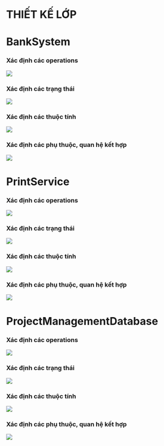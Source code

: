# THIẾT KẾ LỚP

# BankSystem
### Xác định các operations
![](https://www.planttext.com/api/plantuml/png/f94nRiCm34LtdO9Z0iGNq504JPSC3Gha1BJCf4OaCf3e0aQHatNeaNg5I75SkCxOHHBunSUlhv-lxtLIZDe5Rvp7bE0D-oZURuIrx1JXqm30EOgZbB8QY7MnjF0XRMCkvjwsVKO-xVka58O6ZSZfGF5LcFe5EYSTguLoRSi7YG6r5Lx16NltJkvao-JRwO4zHoVYPZJoB_0etB0LXe7KI5TxAfMCU44b2sNzwsSowjuz6DbreQPeOQ-nvMCHwdnxXu5-Qvdp679LFKqpDDCyYpQHPihuY7bzvjAiSshbcwy0003__mC0)
### Xác định các trạng thái
![](https://www.planttext.com/api/plantuml/png/UhzxlqDnIM9HIMbk3bUqLgo2hgwTGa1gNafcNZeN5vG14IpAJqujBWPnhHI2GLgGXBYGP46AdVDp2t9IIr9JW6e34YjpK_DA46BeYjqICtDGL484kBWGfe2K0Lt71LKAupe0tGToE0000F__0m00)

### Xác định các thuộc tính
![](https://www.planttext.com/api/plantuml/png/R90n3i8m34NtdC8Nw0Koe0fOkbH8dC1D3LHDuYfDXWfnCWQEn1N0fQ9GM6BhM-_RF_VhBUyZXfYSLSPYtyCEXy3MRjX7gHJWh00oSftbWQYeDUnZQFnHr0u7SoBJQi76JjGAVLlu0mU7iM6lOVqjg8kQbutKQmSwJZvgg3bLbYR_BKRI8E-CBVmcsXZ1o-Gg2fz7oZabEdfhJv_Vb5cscaFy7ozZvEHh-RW70000__y30000)
### Xác định các phụ thuộc, quan hệ kết hợp
![](https://www.planttext.com/api/plantuml/png/UhzxlqDnIM9HIMbk3bToJc9niK90OcLHVawEStvU2OXEBOAAUpebvcK7LnQNfEP2HJ04W5gJCrAJiv7aFVFIyejo4qioy_Euk32CLj3LjKCsMC5A8RGujPWBMGYa14M5Psv1JcfkQbv9CHUQCfZzG4N1gNaf6F9e3eBPvW1K2_8_0000__y30000)

# PrintService
### Xác định các operations
![](https://www.planttext.com/api/plantuml/png/X9513i8W44Ntd6AMTT4BT66QwAQkZ3q1qj6GK6YcqyPeF9aBZ-GL1AecBGit4FwVDto6r-DPzYo9XzO8PMJVmvwqvOspJCuO9BW908WrqTcvOxOgO7Iw4NVnOQferKYZLZWHNL0Es3dYZE9Mm7HCw1J62wg1CHh_w4cENAvyRBI-jcQFdeCKSsmbOm5XNTnQsPEZLh9szjkXqzWNuBr8omwfrbVyjVJySa9vlfvFGCpd4VoPdRZJ6r9zcL6KQ9lmLMy0003__mC0)
### Xác định các trạng thái
![](https://www.planttext.com/api/plantuml/png/UhzxlqDnIM9HIMbk3bUqLgo2hgwTGdXYPabcNZeN5vG15Wmeoim3SwmKWa4Qu09SS1cGCkVyt8ASr9BK5A0wi8I2MsPUPd56QWggEhV4p1naHM0k5nT2EqWHq45SK8KmhaDgNWh8hG00003__mC0)
### Xác định các thuộc tính
![](https://www.planttext.com/api/plantuml/png/R90x3i8m38RtdC8No0Koe4gmb0cH4uJMe4Xf4Zc60SJ963WILo19QK4LYoq__i-Fr-FP93R4vy69pfcKO4VMypfufk0S4jm4W8mbkGs7jbUWEGUdaYMCWLZ1llgv3qcD58rqiHsAk_YmnyOHsUKHwFcNLzKRmwYWsA-kqbf_33GOji5FX6WnASYrgZOHITihpiYiNruZvMfQzrzfEKWqwFlocpS0003__mC0)
### Xác định các phụ thuộc, quan hệ kết hợp
![](https://www.planttext.com/api/plantuml/png/UhzxlqDnIM9HIMbk3bToJc9niK90KMPUYND-NabHVavEQX5Kr1Ci79nQL9QPd8gi4bKeABKWlwW4MTupBos_A3Un93C_ZuiBpMm5NLqxL9CLh1H2YrEBkL05GShGL7dc5kIavgRcbHHpOIY5E0Ae22o3HG6wmu1AWOvAoqmlBGBQxP2Qbm8A3W00003__mC0)

# ProjectManagementDatabase 
### Xác định các operations
![](https://www.planttext.com/api/plantuml/png/V94n3i8m34Ntd28Z3Br01rIfB1r0I9p0RKnRb2QGE4W8SJ86ZiGLKDe2KQConlxls_vvFPwP9J3aEiag2TRodT57h2ZNYeoM4Ws_CSvv1mfg79jh85WiKtxHhM1tDf95q2t1uW2U7PhhX0kUFtmiRlf17Qg9pm6fQZuW4hJIpbhb3PWQjwuhn_MJgg_aMc3AzsHQLKU3lSKWFWs5Gdorta5RIhdGhfJesJYd95b56R0e5A-QFPNDXn1m_R7_bM42B4Cb_0U_0G00__y30000)
### Xác định các trạng thái
![](https://www.planttext.com/api/plantuml/png/UhzxlqDnIM9HIMbk3bUqLgo2hgwTWcTUPabcOavcLMeA5nSI1opfbbgId96PbwvW1M4g11JbPwKcboYu99OaSi5buKg1sgp0SWf1gIL5cQbbG4DHLILcvc0eIio1YdDnmKm1gGMwa0kg7iPrICrB0JaU0000__y30000)
### Xác định các thuộc tính
![](https://www.planttext.com/api/plantuml/png/UhzxlqDnIM9HIMbk3bToJc9niK90KNvMQdA9StvUIL5-JavgaK8rbuA2RW54s3F5IY6uf2WpBnqac9oHM9IUwbUQcvHQPANWZCH3qkAIM99e1JCMnE6gvKAr2oI8pvRyuX8hXPJyqgISL8HUPDiWcY6kSSvFIONh1gh6z8-khXsASx2hGF6DGsfU2YY800000F__0m00)
### Xác định các phụ thuộc, quan hệ kết hợp
![](https://www.planttext.com/api/plantuml/png/UhzxlqDnIM9HIMbk3bToJc9niK90KNvMQdA9StvUIL5-Javg4LJS4ohXabYIc9HOd8ggt3SnBp4zDJSr3rtUEIEnA3tLhpGt2MuIaa5SN1ZMAUZgsc5Ofc2b45gSMio58GvIZDC9G5sUkGKvOB5YBjpAa0m1YG6rkQMM96Ua4jA3x3UGNNd9EQKfG5qEgNafe0050000__y30000)
